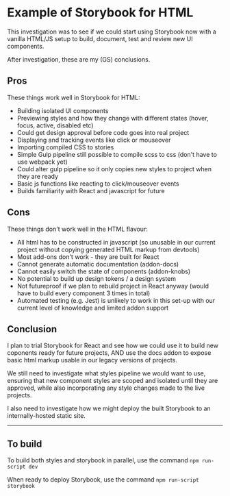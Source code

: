 # Example of Storybook for HTML

This investigation was to see if we could start using Storybook now with a vanilla HTML/JS setup to build, document, test and review new UI components.

After investigation, these are my (GS) conclusions.

## Pros

These things work well in Storybook for HTML:

* Building isolated UI components
* Previewing styles and how they change with different states (hover, focus, active, disabled etc)
* Could get design approval before code goes into real project
* Displaying and tracking events like click or mouseover 
* Importing compiled CSS to stories  
* Simple Gulp pipeline still possible to compile scss to css (don't have to use webpack yet)
* Could alter gulp pipeline so it only copies new styles to project when they are ready
* Basic js functions like reacting to click/mouseover events
* Builds familiarity with React and javascript for future

## Cons 

These things don't work well in the HTML flavour:

* All html has to be constructed in javascript (so unusable in our current project without copying generated HTML markup from devtools)
* Most add-ons don't work - they are built for React
* Cannot generate automatic documentation (addon-docs)
* Cannot easily switch the state of components (addon-knobs)
* No potential to build up design tokens / a design system
* Not futureproof if we plan to rebuild project in React anyway (would have to build every component 3 times in total)
* Automated testing (e.g. Jest) is unlikely to work in this set-up with our current level of knowledge and limited addon support  

## Conclusion

I plan to trial Storybook for React and see how we could use it to build new coponents ready for future projects, AND use the docs addon to expose basic html markup usable in our legacy versions of projects.  

We still need to investigate what styles pipeline we would want to use, ensuring that new component styles are scoped and isolated until they are approved, while also incorporating any style changes made to the live projects. 

I also need to investigate how we might deploy the built Storybook to an internally-hosted static site. 

----

## To build

To build both styles and storybook in parallel, use the command `npm run-script dev`

When ready to deploy Storybook, use the command `npm run-script storybook`